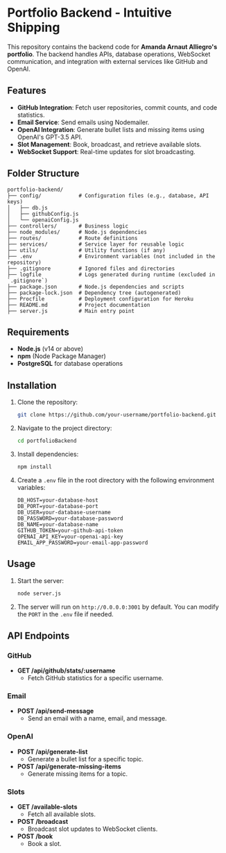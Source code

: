 # Portfolio Backend - Intuitive Shipping

This repository contains the backend code for **Amanda Arnaut Alliegro's portfolio**. The backend handles APIs, database operations, WebSocket communication, and integration with external services like GitHub and OpenAI.

## Features

- **GitHub Integration**: Fetch user repositories, commit counts, and code statistics.
- **Email Service**: Send emails using Nodemailer.
- **OpenAI Integration**: Generate bullet lists and missing items using OpenAI's GPT-3.5 API.
- **Slot Management**: Book, broadcast, and retrieve available slots.
- **WebSocket Support**: Real-time updates for slot broadcasting.

## Folder Structure

```plaintext
portfolio-backend/
├── config/            # Configuration files (e.g., database, API keys)
│   ├── db.js
│   ├── githubConfig.js
│   └── openaiConfig.js
├── controllers/       # Business logic
├── node_modules/      # Node.js dependencies
├── routes/            # Route definitions
├── services/          # Service layer for reusable logic
├── utils/             # Utility functions (if any)
├── .env               # Environment variables (not included in the repository)
├── .gitignore         # Ignored files and directories
├── logfile            # Logs generated during runtime (excluded in `.gitignore`)
├── package.json       # Node.js dependencies and scripts
├── package-lock.json  # Dependency tree (autogenerated)
├── Procfile           # Deployment configuration for Heroku
├── README.md          # Project documentation
├── server.js          # Main entry point
```

## Requirements

- **Node.js** (v14 or above)
- **npm** (Node Package Manager)
- **PostgreSQL** for database operations

## Installation

1. Clone the repository:
   ```bash
   git clone https://github.com/your-username/portfolio-backend.git
   ```

2. Navigate to the project directory:
   ```bash
   cd portfolioBackend
   ```

3. Install dependencies:
   ```bash
   npm install
   ```

4. Create a `.env` file in the root directory with the following environment variables:
   ```plaintext
   DB_HOST=your-database-host
   DB_PORT=your-database-port
   DB_USER=your-database-username
   DB_PASSWORD=your-database-password
   DB_NAME=your-database-name
   GITHUB_TOKEN=your-github-api-token
   OPENAI_API_KEY=your-openai-api-key
   EMAIL_APP_PASSWORD=your-email-app-password
   ```

## Usage

1. Start the server:
   ```bash
   node server.js
   ```

2. The server will run on `http://0.0.0.0:3001` by default. You can modify the `PORT` in the `.env` file if needed.

## API Endpoints

### GitHub
- **GET /api/github/stats/:username**
  - Fetch GitHub statistics for a specific username.

### Email
- **POST /api/send-message**
  - Send an email with a name, email, and message.

### OpenAI
- **POST /api/generate-list**
  - Generate a bullet list for a specific topic.
- **POST /api/generate-missing-items**
  - Generate missing items for a topic.

### Slots
- **GET /available-slots**
  - Fetch all available slots.
- **POST /broadcast**
  - Broadcast slot updates to WebSocket clients.
- **POST /book**
  - Book a slot.
